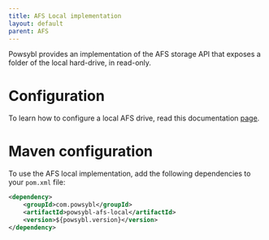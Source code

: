 ```yaml
---
title: AFS Local implementation
layout: default
parent: AFS
---
```


Powsybl provides an implementation of the AFS storage API that exposes a folder of the local hard-drive, in read-only.

# Configuration
To learn how to configure a local AFS drive, read this documentation [page](../configuration/modules/local-app-file-system.md).

# Maven configuration
To use the AFS local implementation, add the following dependencies to your `pom.xml` file:
```xml
<dependency>
    <groupId>com.powsybl</groupId>
    <artifactId>powsybl-afs-local</artifactId>
    <version>${powsybl.version}</version>
</dependency>
```
